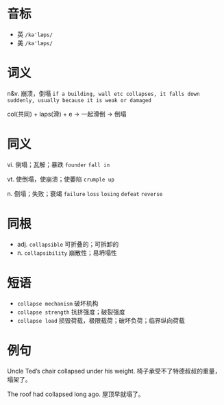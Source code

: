 # 音标

- 英 `/kə'læps/`
- 美 `/kə'læps/`

# 词义

n&v. 崩溃，倒塌
`if a building, wall etc collapses, it falls down suddenly, usually because it is weak or damaged`



col(共同) + laps(滑) + e → 一起滑倒 → 倒塌

# 同义

vi. 倒塌；瓦解；暴跌
`founder` `fall in`

vt. 使倒塌，使崩溃；使萎陷
`crumple up`

n. 倒塌；失败；衰竭
`failure` `loss` `losing` `defeat` `reverse`

# 同根

- adj. `collapsible` 可折叠的；可拆卸的
- n. `collapsibility` 崩散性；易坍塌性

# 短语

- `collapse mechanism` 破坏机构
- `collapse strength` 抗挤强度；破裂强度
- `collapse load` 损毁荷载，极限载荷；破坏负荷；临界纵向荷载

# 例句

Uncle Ted’s chair collapsed under his weight.
椅子承受不了特德叔叔的重量，塌架了。

The roof had collapsed long ago.
屋顶早就塌了。


